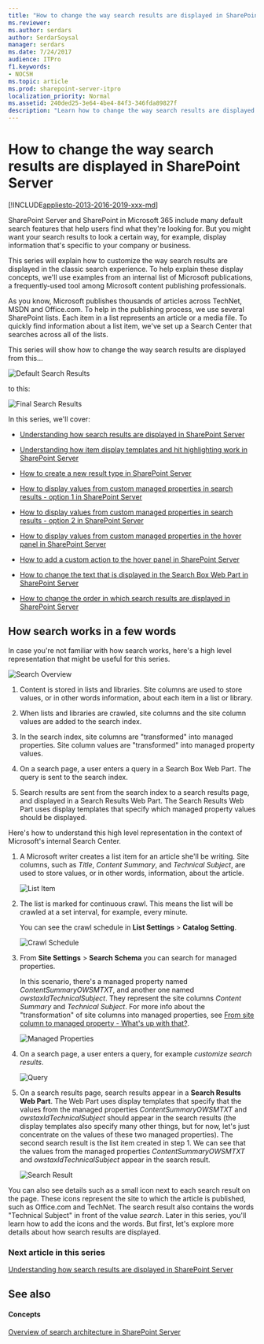 ```yaml
---
title: "How to change the way search results are displayed in SharePoint Server"
ms.reviewer: 
ms.author: serdars
author: SerdarSoysal
manager: serdars
ms.date: 7/24/2017
audience: ITPro
f1.keywords:
- NOCSH
ms.topic: article
ms.prod: sharepoint-server-itpro
localization_priority: Normal
ms.assetid: 240ded25-3e64-4be4-84f3-346fda89827f
description: "Learn how to change the way search results are displayed in classic search in SharePoint Server."
---
```


# How to change the way search results are displayed in SharePoint Server

[!INCLUDE[appliesto-2013-2016-2019-xxx-md](../includes/appliesto-2013-2016-2019-xxx-md.md)] 
  
SharePoint Server and SharePoint in Microsoft 365 include many default search features that help users find what they're looking for. But you might want your search results to look a certain way, for example, display information that's specific to your company or business.
  
This series will explain how to customize the way search results are displayed in the classic search experience. To help explain these display concepts, we'll use examples from an internal list of Microsoft publications, a frequently-used tool among Microsoft content publishing professionals.
  
As you know, Microsoft publishes thousands of articles across TechNet, MSDN and Office.com. To help in the publishing process, we use several SharePoint lists. Each item in a list represents an article or a media file. To quickly find information about a list item, we've set up a Search Center that searches across all of the lists.
  
This series will show how to change the way search results are displayed from this…
  
![Default Search Results](../media/OTCSP_DefaultSearchResults.png)
  
 to this: 
  
![Final Search Results](../media/OTCSP_FinalSearchResults.png)
  
In this series, we'll cover:
  
- [Understanding how search results are displayed in SharePoint Server](understanding-how-search-results-are-displayed.md)
    
- [Understanding how item display templates and hit highlighting work in SharePoint Server](understanding-how-item-display-templates-and-hit-highlighting-work.md)
    
- [How to create a new result type in SharePoint Server](how-to-create-a-new-result-type.md)
    
- [How to display values from custom managed properties in search results - option 1 in SharePoint Server](display-values-custom-managed-properties.md)
    
- [How to display values from custom managed properties in search results - option 2 in SharePoint Server](how-to-display-values-from-custom-managed-properties-in-search-resultsoption-2.md)
    
- [How to display values from custom managed properties in the hover panel in SharePoint Server](how-to-display-values-from-custom-managed-properties-in-the-hover-panel.md)
    
- [How to add a custom action to the hover panel in SharePoint Server](how-to-add-a-custom-action-to-the-hover-panel.md)
    
- [How to change the text that is displayed in the Search Box Web Part in SharePoint Server](how-to-change-the-text-that-is-displayed-in-the-search-box-web-part.md)
    
- [How to change the order in which search results are displayed in SharePoint Server](how-to-change-the-order-in-which-search-results-are-displayed.md)
    
## How search works in a few words
<a name="BKMK_HowSearchWorksinaFewWords"> </a>

In case you're not familiar with how search works, here's a high level representation that might be useful for this series.
  
![Search Overview](../media/OTCSP_SearchOverview.png)
  
1. Content is stored in lists and libraries. Site columns are used to store values, or in other words information, about each item in a list or library.
    
2. When lists and libraries are crawled, site columns and the site column values are added to the search index.
    
3. In the search index, site columns are "transformed" into managed properties. Site column values are "transformed" into managed property values.
    
4. On a search page, a user enters a query in a Search Box Web Part. The query is sent to the search index.
    
5. Search results are sent from the search index to a search results page, and displayed in a Search Results Web Part. The Search Results Web Part uses display templates that specify which managed property values should be displayed.
    
Here's how to understand this high level representation in the context of Microsoft's internal Search Center.
  
1. A Microsoft writer creates a list item for an article she'll be writing. Site columns, such as *Title*, *Content Summary*, and *Technical Subject*, are used to store values, or in other words, information, about the article. 
    
     ![List Item](../media/OTCSP_ListItem.png)
  
2. The list is marked for continuous crawl. This means the list will be crawled at a set interval, for example, every minute.
    
    You can see the crawl schedule in **List Settings** > **Catalog Setting**. 
    
     ![Crawl Schedule](../media/OTCSP_CrawlSchedule.png)
  
3. From **Site Settings** > **Search Schema** you can search for managed properties. 
    
    In this scenario, there's a managed property named *ContentSummaryOWSMTXT*, and another one named *owstaxIdTechnicalSubject*. They represent the site columns *Content Summary* and *Technical Subject*. For more info about the "transformation" of site columns into managed properties, see [From site column to managed property - What's up with that?](../administration/from-site-column-to-managed-propertywhat-s-up-with-that.md).
    
     ![Managed Properties](../media/OTCSP_ManagedProperties.png)
  
4. On a search page, a user enters a query, for example *customize search results*. 
    
     ![Query](../media/OTCSP_Query.png)
  
5. On a search results page, search results appear in a **Search Results Web Part**. The Web Part uses display templates that specify that the values from the managed properties *ContentSummaryOWSMTXT* and *owstaxIdTechnicalSubject* should appear in the search results (the display templates also specify many other things, but for now, let's just concentrate on the values of these two managed properties). The second search result is the list item created in step 1. We can see that the values from the managed properties *ContentSummaryOWSMTXT* and *owstaxIdTechnicalSubject* appear in the search result. 
    
     ![Search Result](../media/OTCSP_SearchResult.png)
  
You can also see details such as a small icon next to each search result on the page. These icons represent the site to which the article is published, such as Office.com and TechNet. The search result also contains the words "Technical Subject" in front of the value *search*. Later in this series, you'll learn how to add the icons and the words. But first, let's explore more details about how search results are displayed. 
    
### Next article in this series

[Understanding how search results are displayed in SharePoint Server](understanding-how-search-results-are-displayed.md)
  
## See also
<a name="BKMK_HowSearchWorksinaFewWords"> </a>

#### Concepts

[Overview of search architecture in SharePoint Server](search-architecture-overview.md)

